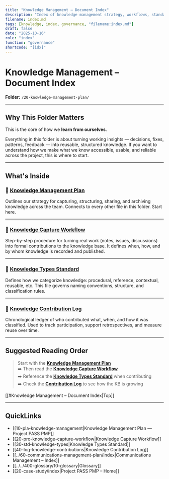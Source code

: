 ```yaml
---
title: "Knowledge Management – Document Index"
description: "Index of knowledge management strategy, workflows, standards, and contribution tracking under Project PASS PMP."
filename: index.md
tags: [knowledge, index, governance, "filename:index.md"]
draft: false
date: "2025-10-16"
role: "index"
function: "governance"
shortcode: "[idx]"
---
```


# Knowledge Management – Document Index  
**Folder:** `/20-knowledge-management-plan/`

---

## Why This Folder Matters

This is the core of how we **learn from ourselves**.

Everything in this folder is about turning working insights — decisions, fixes, patterns, feedback — into reusable, structured knowledge. If you want to understand how we make what we know accessible, usable, and reliable across the project, this is where to start.

---

## What's Inside

### 📄 [Knowledge Management Plan](pla-knowledge-management.md)  
Outlines our strategy for capturing, structuring, sharing, and archiving knowledge across the team. Connects to every other file in this folder. Start here.

---

### 📄 [Knowledge Capture Workflow](pro-knowledge-capture-workflow.md)  
Step-by-step procedure for turning real work (notes, issues, discussions) into formal contributions to the knowledge base. It defines when, how, and by whom knowledge is recorded and published.

---

### 📄 [Knowledge Types Standard](std-knowledge-types.md)  
Defines how we categorize knowledge: procedural, reference, contextual, reusable, etc. This file governs naming conventions, structure, and classification rules.

---

### 📄 [Knowledge Contribution Log](log-knowledge-contributions.md)  
Chronological ledger of who contributed what, when, and how it was classified. Used to track participation, support retrospectives, and measure reuse over time.

---

## Suggested Reading Order

> Start with the **[Knowledge Management Plan](pla-knowledge-management.md)**  
> ➡️ Then read the **[Knowledge Capture Workflow](pro-knowledge-capture-workflow.md)**  
> ➡️ Reference the **[Knowledge Types Standard](std-knowledge-types.md)** when contributing  
> ➡️ Check the **[Contribution Log](log-knowledge-contributions.md)** to see how the KB is growing

[[#Knowledge Management – Document Index|Top]]

---

## QuickLinks
- [[10-pla-knowledge-management|Knowledge Management Plan — Project PASS PMP]]
- [[20-pro-knowledge-capture-workflow|Knowledge Capture Workflow]]
- [[30-std-knowledge-types|Knowledge Types Standard]]
- [[40-log-knowledge-contributions|Knowledge Contribution Log]]
- [[../60-communications-management-plan/index|Communications Management – Index]]
- [[../../400-glossary/10-glossary|Glossary]]
- [[20-case-study/index|Project PASS PMP – Home]]
